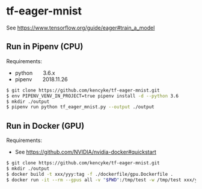 # tf-eager-mnist

See https://www.tensorflow.org/guide/eager#train_a_model

## Run in Pipenv (CPU)

Requirements:

* python&emsp;&emsp;3.6.x
* pipenv&emsp;&emsp;2018.11.26

```bash
$ git clone https://github.com/kencyke/tf-eager-mnist.git
$ env PIPENV_VENV_IN_PROJECT=true pipenv install -d --python 3.6
$ mkdir ./output
$ pipenv run python tf_eager_mnist.py --output ./output
```

## Run in Docker (GPU)

Requirements: 

* See https://github.com/NVIDIA/nvidia-docker#quickstart

```bash
$ git clone https://github.com/kencyke/tf-eager-mnist.git
$ mkdir ./output
$ docker build -t xxx/yyy:tag -f ./dockerfile/gpu.Dockerfile .
$ docker run -it --rm --gpus all -v "$PWD":/tmp/test -w /tmp/test xxx/yyy:tag python tf_eager_mnist.py --output ./output
```
